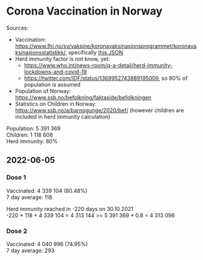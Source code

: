 # Corona Vaccination in Norway

Sources:

- Vaccination: <https://www.fhi.no/sv/vaksine/koronavaksinasjonsprogrammet/koronavaksinasjonsstatistikk/>, specifically [this JSON](https://www.fhi.no/api/chartdata/api/99119)
- Herd immunity factor is not know, yet:
  - <https://www.who.int/news-room/q-a-detail/herd-immunity-lockdowns-and-covid-19>
  - <https://twitter.com/IDF/status/1369952743889195009>, so 80% of population is assumed
- Population of Norway: <https://www.ssb.no/befolkning/faktaside/befolkningen>
- Statistics on Children in Norway: https://www.ssb.no/a/barnogunge/2020/bef/ (however children are included in herd immunity calculation)

Population: 5 391 369  
Children: 1 118 608  
Herd immunity: 80%  

## 2022-06-05

### Dose 1

Vaccinated: 4 339 104 (80.48%)  
7 day average: 118

Herd immunity reached in -220 days on 30.10.2021  
-220 * 118 + 4 339 104 = 4 313 144 >= 5 391 369 * 0.8 = 4 313 096

### Dose 2

Vaccinated: 4 040 996 (74.95%)  
7 day average: 293

